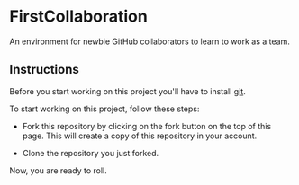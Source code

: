 # FirstCollaboration

An environment for newbie GitHub collaborators to learn to work as a team.

## Instructions

Before you start working on this project you'll have to install [git](https://git-scm.com/).

To start working on this project, follow these steps:

* Fork this repository by clicking on the fork button on the top of this page. This will create a copy of this repository in your account.

* Clone the repository you just forked.

Now, you are ready to roll.
